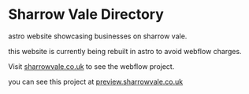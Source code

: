# Sharrow Vale Directory

astro website showcasing businesses on sharrow vale.

this website is currently being rebuilt in astro to avoid webflow charges.

Visit [sharrowvale.co.uk](https://www.sharrowvale.co.uk) to see the webflow project.

you can see this project at [preview.sharrowvale.co.uk](https://preview.sharrowvale.co.uk)
